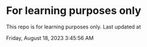 # For learning purposes only
This repo is for learning purposes only.
Last updated at

Friday, August 18, 2023 3:45:56 AM

